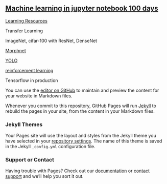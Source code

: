 ## [Machine learning in jupyter notebook 100 days](https://epadam.github.io/machine-learning-with-jupyter-notebook-100-days/)

[Learning Resources](learning_resources.md)

Transfer Learning

ImageNet, cifar-100 with ResNet, DenseNet

[Morphnet](Morphnet.ipynb)


[YOLO](YOLO.ipynb)


[reinforcement learning](reinforcement_learning.ipynb)

Tensorflow in production

You can use the [editor on GitHub](https://github.com/epadam/machine-learning-with-jupyter-notebook-100-days/edit/master/README.md) to maintain and preview the content for your website in Markdown files.

Whenever you commit to this repository, GitHub Pages will run [Jekyll](https://jekyllrb.com/) to rebuild the pages in your site, from the content in your Markdown files.



### Jekyll Themes

Your Pages site will use the layout and styles from the Jekyll theme you have selected in your [repository settings](https://github.com/epadam/machine-learning-with-jupyter-notebook-100-days/settings). The name of this theme is saved in the Jekyll `_config.yml` configuration file.

### Support or Contact

Having trouble with Pages? Check out our [documentation](https://help.github.com/categories/github-pages-basics/) or [contact support](https://github.com/contact) and we’ll help you sort it out.
